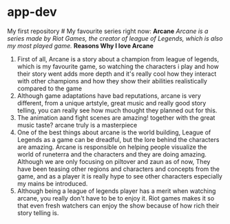 # app-dev
My first repository
	# My favourite series right now:
 **Arcane**
 *Arcane is a series made by Riot Games, the creator of league of Legends, which is also my most played game.*
 **Reasons Why I love Arcane**
1. First of all, Arcane is a story about a champion from league of legends, which is my favourite game, so watching the characters i play and how their story went adds more depth and it's really cool how they interact with other champions and how they show their abilities realistically compared to the game
2. Although game adaptations have bad reputations, arcane is very different, from a unique artstyle, great music and really good story telling, you can really see how much thought they planned out for this.
3. The animation aand fight scenes are amazing! together with the great music taste? arcane truly is a masterpiece
4. One of the best things about arcane is the world building, League of Legends as a game can be dreadful, but the lore behind the characters are amazing. Arcane is responsible on helping people visualize the world of runeterra and the characters and they are doing amazing. Although we are only focusing on piltover and zaun as of now, They have been teasing other regions and characters and concepts from the game, and as a player it is really hype to see other characters especially my mains be introduced.
5. Although being a league of legends player has a merit when watching arcane, you really don't have to be to enjoy it. Riot games makes it so that even fresh watchers can enjoy the show because of how rich their story telling is.
